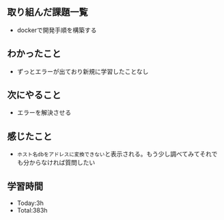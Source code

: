 ## 取り組んだ課題一覧
- dockerで開発手順を構築する
  
## わかったこと
- ずっとエラーが出ており新規に学習したことなし
  
## 次にやること
- エラーを解決させる
  
## 感じたこと
- `ホスト名dbをアドレスに変換できない`と表示される。もう少し調べてみてそれでも分からなければ質問したい
  
## 学習時間
- Today:3h
- Total:383h

